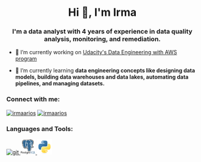 <h1 align="center">Hi 👋, I'm Irma</h1>
<h3 align="center">I'm a data analyst with 4 years of experience in data quality analysis, monitoring, and remediation.</h3>

- 🔭 I’m currently working on [Udacity's Data Engineering with AWS program](https://www.udacity.com/course/data-engineer-nanodegree--nd027)

- 🌱 I’m currently learning **data engineering concepts like designing data models, building data warehouses and data lakes, automating data pipelines, and managing datasets.**

<h3 align="left">Connect with me:</h3>
<p align="left">
<a href="https://linkedin.com/in/irmaarios" target="blank"><img align="center" src="https://raw.githubusercontent.com/rahuldkjain/github-profile-readme-generator/master/src/images/icons/Social/linked-in-alt.svg" alt="irmaarios" height="30" width="40" /></a>
<a href="https://www.hackerrank.com/irmaarios" target="blank"><img align="center" src="https://raw.githubusercontent.com/rahuldkjain/github-profile-readme-generator/master/src/images/icons/Social/hackerrank.svg" alt="irmaarios" height="30" width="40" /></a>
</p>

<h3 align="left">Languages and Tools:</h3>
<p align="left"> <a href="https://git-scm.com/" target="_blank" rel="noreferrer"> <img src="https://www.vectorlogo.zone/logos/git-scm/git-scm-icon.svg" alt="git" width="40" height="40"/> </a> <a href="https://www.postgresql.org" target="_blank" rel="noreferrer"> <img src="https://raw.githubusercontent.com/devicons/devicon/master/icons/postgresql/postgresql-original-wordmark.svg" alt="postgresql" width="40" height="40"/> </a> <a href="https://www.python.org" target="_blank" rel="noreferrer"> <img src="https://raw.githubusercontent.com/devicons/devicon/master/icons/python/python-original.svg" alt="python" width="40" height="40"/> </a> </p>

